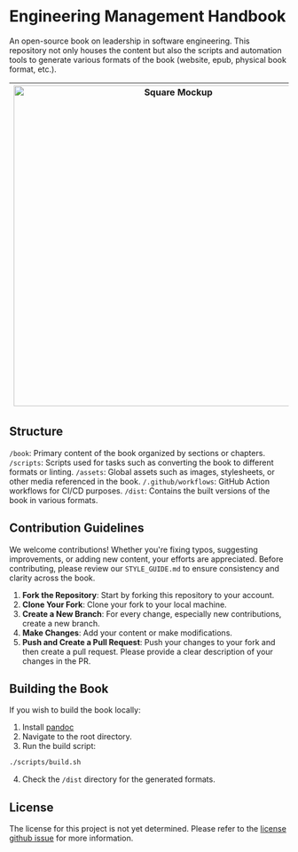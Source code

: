 
# Engineering Management Handbook

An open-source book on leadership in software engineering. This repository not only houses the content but also the scripts and automation tools to generate various formats of the book (website, epub, physical book format, etc.).

| <img width="578" alt="Square Mockup" src="https://github.com/bartaxyz/engineering-management-handbook/assets/4202010/a1e7d18c-9c20-4d62-a347-4c66a71f3810"> |
| --- |

## Structure
`/book`: Primary content of the book organized by sections or chapters.
`/scripts`: Scripts used for tasks such as converting the book to different formats or linting.
`/assets`: Global assets such as images, stylesheets, or other media referenced in the book.
`/.github/workflows`: GitHub Action workflows for CI/CD purposes.
`/dist`: Contains the built versions of the book in various formats.

## Contribution Guidelines
We welcome contributions! Whether you're fixing typos, suggesting improvements, or adding new content, your efforts are appreciated. Before contributing, please review our `STYLE_GUIDE.md` to ensure consistency and clarity across the book.

1. **Fork the Repository**: Start by forking this repository to your account.
2. **Clone Your Fork**: Clone your fork to your local machine.
3. **Create a New Branch**: For every change, especially new contributions, create a new branch.
4. **Make Changes**: Add your content or make modifications.
5. **Push and Create a Pull Request**: Push your changes to your fork and then create a pull request. Please provide a clear description of your changes in the PR.

## Building the Book
If you wish to build the book locally:

1. Install [pandoc](https://pandoc.org/installing.html)
2. Navigate to the root directory.
3. Run the build script:
  ```bash
  ./scripts/build.sh
  ```
4. Check the `/dist` directory for the generated formats.

## License
The license for this project is not yet determined. Please refer to the [license github issue](https://github.com/bartaxyz/engineering-leadership/issues/1) for more information.
